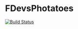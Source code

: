 FDevsPhotatoes
==============
[![Build Status](https://travis-ci.org/4devs/Photatoes.png?branch=master)](https://travis-ci.org/4devs/Photatoes)
